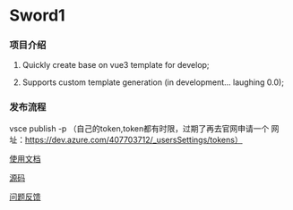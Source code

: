 # Sword1

### 项目介绍

1. Quickly create base on vue3 template for develop;

2. Supports custom template generation (in development... laughing 0.0);

### 发布流程
vsce publish -p （自己的token,token都有时限，过期了再去官网申请一个 网址：https://dev.azure.com/407703712/_usersSettings/tokens）

[使用文档]()

[源码](https://github.com/haimalairen/sword_1)

[问题反馈](https://github.com/haimalairen/sword_1/issues)
<!--
ffyawnpiubgqgpdbq3xve6tidl4waez6mc6z2ojqgpfrtsd32y6q
-->